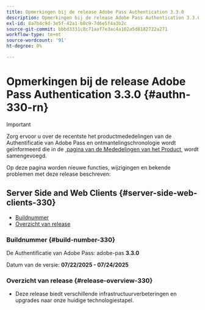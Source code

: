 ```yaml
---
title: Opmerkingen bij de release Adobe Pass Authentication 3.3.0
description: Opmerkingen bij de release Adobe Pass Authentication 3.3.0
exl-id: 8a7b4c9d-3e5f-42a1-b8c9-7d6e5f4a3b2c
source-git-commit: bbbd3331c8c71aaf7e3ac4a102a5d8182722a271
workflow-type: tm+mt
source-wordcount: '91'
ht-degree: 0%

---
```


# Opmerkingen bij de release Adobe Pass Authentication 3.3.0 {#authn-330-rn}

>[!IMPORTANT]
>
> Zorg ervoor u over de recentste het productmededelingen van de Authentificatie van Adobe Pass en ontmantelingschronologie wordt geïnformeerd die in de [&#x200B; pagina van de Mededelingen van het Product &#x200B;](/help/authentication/product-announcements.md) wordt samengevoegd.

Op deze pagina worden nieuwe functies, wijzigingen en bekende problemen met deze release beschreven:

## Server Side and Web Clients {#server-side-web-clients-330}

* [Buildnummer](#build-number-330)
* [Overzicht van release](#release-overview-330)

### Buildnummer {#build-number-330}

De Authentificatie van Adobe Pass: adobe-pas **3.3.0**

Datum van de versie: **07/22/2025 - 07/24/2025**

### Overzicht van release {#release-overview-330}

* Deze release biedt verschillende infrastructuurverbeteringen en upgrades naar onze huidige technologiestapel.
